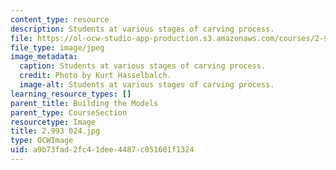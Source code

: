 ```yaml
---
content_type: resource
description: Students at various stages of carving process.
file: https://ol-ocw-studio-app-production.s3.amazonaws.com/courses/2-993-special-topics-in-mechanical-engineering-the-art-and-science-of-boat-design-january-iap-2007/a9b73fad2fc41dee4487c051601f1324_2993024.jpg
file_type: image/jpeg
image_metadata:
  caption: Students at various stages of carving process.
  credit: Photo by Kurt Hasselbalch.
  image-alt: Students at various stages of carving process.
learning_resource_types: []
parent_title: Building the Models
parent_type: CourseSection
resourcetype: Image
title: 2.993 024.jpg
type: OCWImage
uid: a9b73fad-2fc4-1dee-4487-c051601f1324
---
```

